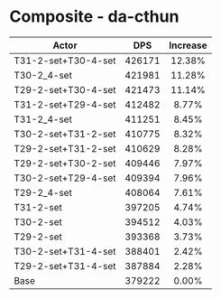 # Composite - da-cthun
| Actor | DPS | Increase |
|---|:---:|:---:|
|T31-2-set+T30-4-set|426171|12.38%|
|T30-2_4-set|421981|11.28%|
|T29-2-set+T30-4-set|421473|11.14%|
|T31-2-set+T29-4-set|412482|8.77%|
|T31-2_4-set|411251|8.45%|
|T30-2-set+T31-2-set|410775|8.32%|
|T29-2-set+T31-2-set|410629|8.28%|
|T29-2-set+T30-2-set|409446|7.97%|
|T30-2-set+T29-4-set|409394|7.96%|
|T29-2_4-set|408064|7.61%|
|T31-2-set|397205|4.74%|
|T30-2-set|394512|4.03%|
|T29-2-set|393368|3.73%|
|T30-2-set+T31-4-set|388401|2.42%|
|T29-2-set+T31-4-set|387884|2.28%|
|Base|379222|0.00%|
